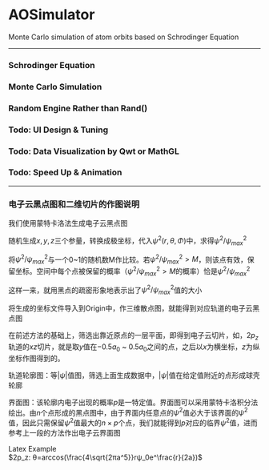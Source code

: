 # AOSimulator
 Monte Carlo simulation of atom orbits based on Schrodinger Equation

---
### Schrodinger Equation
### Monte Carlo Simulation
### Random Engine Rather than Rand()
### Todo: UI Design & Tuning
### Todo: Data Visualization by Qwt or MathGL
### Todo: Speed Up & Animation
---
### 电子云黑点图和二维切片的作图说明  

我们使用蒙特卡洛法生成电子云黑点图  

随机生成$x, y, z$三个参量，转换成极坐标，代入$ψ^2(r, θ, Φ)$中，求得$ψ^2/ψ^2_{max}$  

将$ψ^2/ψ^2_{max}$与一个0~1的随机数M作比较。若$ψ^2/ψ^2_{max}>M$，则该点有效，保留坐标。空间中每个点被保留的概率（$ψ^2/ψ^2_{max}>M$的概率）恰是$ψ^2/ψ^2_{max}$  

这样一来，就用黑点的疏密形象地表示出了$ψ^2/ψ^2_{max}$值的大小  

将生成的坐标文件导入到Origin中，作三维散点图，就能得到对应轨道的电子云黑点图  

在前述方法的基础上，筛选出靠近原点的一层平面，即得到电子云切片，如，$2p_z$轨道的$xz$切片，就是取$y$值在$-0.5a_0$ ~ $0.5a_0$之间的点，之后以$x$为横坐标，$z$为纵坐标作图得到的。

轨道轮廓图：等$|ψ|$值图，筛选上面生成数据中，$|ψ|$值在给定值附近的点形成球壳轮廓

界面图：该轮廓内电子出现的概率$p$是一特定值。界面图可以采用蒙特卡洛积分法绘出。由$n$个点形成的黑点图中，由于界面内任意点的$ψ^2$值必大于该界面的$ψ^2$值，因此只需保留$ψ^2$值最大的$n×p$个点，我们就能得到$p$对应的临界$ψ^2$值，进而参考上一段的方法作出电子云界面图

Latex Example  
$2p_z: θ=arccos(\frac{4\sqrt{2πa^5}}rψ_0e^\frac{r}{2a})$
